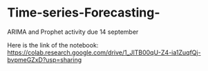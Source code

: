 # Time-series-Forecasting-
ARIMA and Prophet activity due 14 september

Here is the link of the notebook: https://colab.research.google.com/drive/1_JlTB00qU-Z4-ia1ZuqfQj-bvpmeGZxD?usp=sharing
